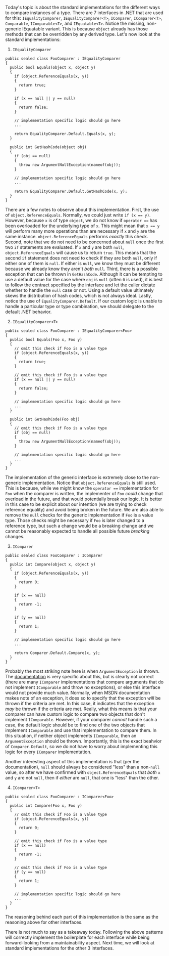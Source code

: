Today's topic is about the standard implementations for the different ways to compare instances of a type. There are 7 interfaces in .NET that are used for this: `IEqualityComparer`, `IEqualityComparer<T>`, `IComparer`, `IComparer<T>`, `Comparable`, `IComparable<T>`, and `IEquatable<T>`. Notice the missing, non-generic IEquatable variant. This is because `object` already has those methods that can be overridden by any derived type. Let's now look at the standard implementations:

1. `IEqualityComparer`
  
```
public sealed class FooComparer : IEqualityComparer
{
  public bool Equals(object x, object y)
  {
    if (object.ReferenceEquals(x, y))
    {
      return true;
    }

    if (x == null || y == null)
    {
      return false;
    }
  
    // implementation specific logic should go here
    ...
  
    return EqualityComparer.Default.Equals(x, y);
  }
  
  public int GetHashCode(object obj)
  {
    if (obj == null)
    {
      throw new ArgumentNullException(nameof(obj));
    }
  
    // implementation specific logic should go here
    ...
  
    return EqualityComparer.Default.GetHashCode(x, y);
  }
}
```

There are a few notes to observe about this implementation. First, the use of `object.ReferenceEquals`. Normally, we could just write `if (x == y)`. However, because `x` is of type `object`, we do not know if `operator ==` has been overloaded for the underlying type of `x`. This might mean that `x == y` will perform many more operations than are necessary if `x` and `y` are the same instance. `object.ReferenceEquals` performs *exactly* this check. Second, note that we do not need to be concerned about `null` once the first two `if` statements are evaluated. If `x` and `y` are both `null`, `object.ReferenceEquals` will cause us to return `true`. This means that the second `if` statement does not need to check if they are both `null`, only if either one of them is `null`. If either is `null`, we know they must be different because we already know they aren't *both* `null`. Third, there is a possible exception that can be thrown in `GetHashCode`. Although it can be tempting to use a default value for the case where `obj` is `null` (often `0` is used), it is best to follow the contract specified by the interface and let the caller dictate whether to handle the `null` case or not. Using a default value ultimately skews the distribution of hash codes, which is not always ideal. Lastly, notice the use of `EqualityComparer.Default`. If our custom logic is unable to handle a particular type or type combination, we should delegate to the default .NET behavior. 
  
2. `IEqualityComparer<T>`

```
public sealed class FooComparer : IEqualityComparer<Foo>
{
  public bool Equals(Foo x, Foo y)
  {
    // omit this check if Foo is a value type
    if (object.ReferenceEquals(x, y))
    {
      return true;
    }

    // omit this check if Foo is a value type
    if (x == null || y == null)
    {
      return false;
    }
  
    // implementation specific logic should go here
    ...
  }
  
  public int GetHashCode(Foo obj)
  {
    // omit this check if Foo is a value type
    if (obj == null)
    {
      throw new ArgumentNullException(nameof(obj));
    }
  
    // implementation specific logic should go here
    ...
  }
}
```
  
The implementation of the generic interface is extremely close to the non-generic implementation. Notice that `object.ReferenceEquals` is still used. This is because, while we might know the `operator ==` implementation for `Foo` when the comparer is written, the implementer of `Foo` *could* change that overload in the future, and that would potentially break our logic. It is better in this case to be explicit about our intention (we are trying to check reference equality) and avoid being broken in the future. We are also able to remove the `null` checks for the generic implementation if `Foo` is a value type. Those checks might be necessary if `Foo` is later changed to a reference type, but such a change would be a breaking change and we cannot be reasonably expected to handle all possible future *breaking* changes. 
  
3. `IComparer`
  
```
public sealed class FooComparer : IComparer
{
  public int Compare(object x, object y)
  {
    if (object.ReferenceEquals(x, y))
    {
      return 0;
    }
  
    if (x == null)
    {
      return -1;
    }
  
    if (y == null)
    {
      return 1;
    }
  
    // implementation specific logic should go here
    ...
  
    return Comparer.Default.Compare(x, y);
  }
}
```

Probably the most striking note here is when `ArgumentException` is thrown. The [documentation](https://docs.microsoft.com/en-us/dotnet/api/system.collections.icomparer.compare?view=net-6.0#exceptions) is very specific about this, but is clearly not correct (there are many `IComparer` implementations that compare arguments that do not implement `IComparable` and throw no exceptions), or else this interface would not provide much value. Normally, when MSDN documentation makes note of an exception, it does so to specify that the exception *will* be thrown if the criteria are met. In this case, it indicates that the exception *may* be thrown if the criteria are met. Really, what this means is that your comparer can have custom logic to compare two objects that don't implement `IComparable`. However, if your comparer *cannot* handle such a case, the default logic should be to find one of the two objects that implement `IComparable` and use that implementation to compare them. In this situation, if neither object implements `IComparable`, then an `ArgumentException` should be thrown. Importantly, this is the exact beahvior of `Comparer.Default`, so we do not have to worry about implementing this logic for every `IComparer` implementation. 
  
Another interesting aspect of this implementation is that (per the documentation), `null` should always be considered "less" than a non-`null` value, so after we have confirmed with `object.ReferenceEquals` that *both* `x` and `y` are not `null`, then if *either* are `null`, that one is "less" than the other. 

4. `IComparer<T>`
  
```
public sealed class FooComparer : IComparer<Foo>
{
  public int Compare(Foo x, Foo y)
  {
    // omit this check if Foo is a value type
    if (object.ReferenceEquals(x, y))
    {
      return 0;
    }
  
    // omit this check if Foo is a value type
    if (x == null)
    {
      return -1;
    }
  
    // omit this check if Foo is a value type
    if (y == null)
    {
      return 1;
    }
  
    // implementation specific logic should go here
    ...
  }
}
```

The reasoning behind each part of this implementation is the same as the reasoning above for other interfaces. 
  
There is not much to say as a takeaway today. Following the above patterns will correctly implement the boilerplate for each interface while being forward-looking from a maintainability aspect. Next time, we will look at standard implementations for the other 3 interfaces. 
